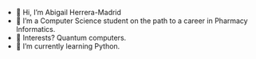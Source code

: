 - 👋 Hi, I’m Abigail Herrera-Madrid
- 👀 I’m a Computer Science student on the path to a career in Pharmacy Informatics.
- 🧠 Interests? Quantum computers. 
- 🌱 I’m currently learning Python.

<!---
Abiannmadrid/Abiannmadrid is a ✨ special ✨ repository because its `README.md` (this file) appears on your GitHub profile.
You can click the Preview link to take a look at your changes.
--->
